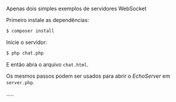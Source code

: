 Apenas dois simples exemplos de servidores WebSocket 

Primeiro instale as dependências:

```bash
$ composer install
```

Inicie o servidor:

```bash
$ php chat.php
```

E então abra o arquivo `chat.html`.

Os mesmos passos podem ser usados para abrir o _EchoServer_ em `server.php`.

.....
